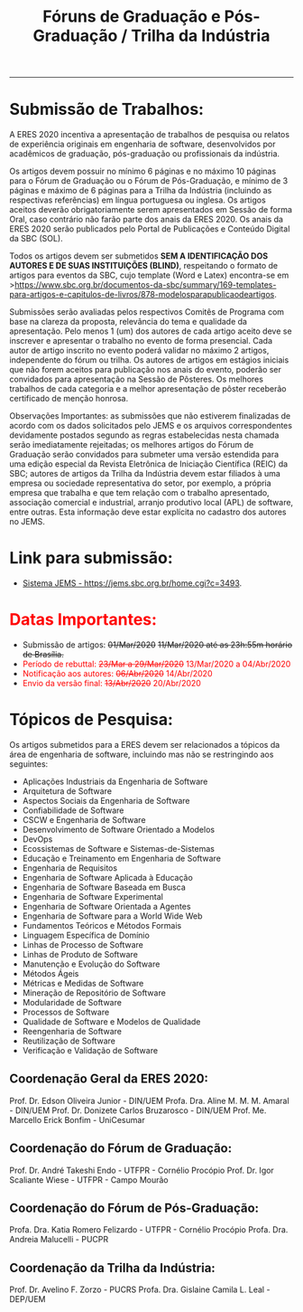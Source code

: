 ﻿---
layout: page-fullwidth
title: "Fóruns de Graduação e Pós-Graduação / Trilha da Indústria"
#meta_title: "Dúvidas? Entre em contato conosco"
subheadline: ""
#teaser: "Entre em contato conosco pelo e-mail #eres2020.uem@gmail.com"
permalink: "/chamada/"
header:
   image_fullwidth: banner_eres2020.png
---
<hr>

<h1>Submissão de Trabalhos:</h1>
 
A ERES 2020 incentiva a apresentação de trabalhos de pesquisa ou relatos de experiência originais em engenharia de software, desenvolvidos por acadêmicos de graduação, pós-graduação ou profissionais da indústria. 
 
Os artigos devem possuir no mínimo 6 páginas e no máximo 10 páginas para o Fórum de Graduação ou o Fórum de Pós-Graduação, e mínimo de 3 páginas e máximo de 6 páginas para a Trilha da Indústria (incluindo as respectivas referências) em língua portuguesa ou inglesa. Os artigos aceitos deverão obrigatoriamente serem apresentados em Sessão de forma Oral, caso contrário não farão parte dos anais da ERES 2020. Os anais da ERES 2020 serão publicados pelo Portal de Publicações e Conteúdo Digital da SBC (SOL).
 
Todos os artigos devem ser submetidos <b>SEM A IDENTIFICAÇÃO DOS AUTORES E DE SUAS INSTITUIÇÕES (BLIND)</b>, respeitando o formato de artigos para eventos da SBC, cujo template (Word e Latex) encontra-se em ><a href="https://www.sbc.org.br/documentos-da-sbc/summary/169-templates-para-artigos-e-capitulos-de-livros/878-modelosparapublicaodeartigos" target="_blank">https://www.sbc.org.br/documentos-da-sbc/summary/169-templates-para-artigos-e-capitulos-de-livros/878-modelosparapublicaodeartigos</a>. 
 
Submissões serão avaliadas pelos respectivos Comitês de Programa com base na clareza da proposta, relevância do tema e qualidade da apresentação. Pelo menos 1 (um) dos autores de cada artigo aceito deve se inscrever e apresentar o trabalho no evento de forma presencial. Cada autor de artigo inscrito no evento poderá validar no máximo 2 artigos, independente do fórum ou trilha. Os autores de artigos em estágios iniciais que não forem aceitos para publicação nos anais do evento, poderão ser convidados para apresentação na Sessão de Pôsteres. Os melhores trabalhos de cada categoria e a melhor apresentação de pôster receberão certificado de menção honrosa.
 
Observações Importantes:
as submissões que não estiverem finalizadas de acordo com os dados solicitados pelo JEMS e os arquivos correspondentes devidamente postados segundo as regras estabelecidas nesta chamada serão imediatamente rejeitadas;
os melhores artigos do Fórum de Graduação serão convidados para submeter uma versão estendida para uma edição especial da Revista Eletrônica de Iniciação Científica (REIC) da SBC;
autores de artigos da Trilha da Indústria devem estar filiados à uma empresa ou sociedade representativa do setor, por exemplo, a própria empresa que trabalha e que tem relação com o trabalho apresentado, associação comercial e industrial, arranjo produtivo local (APL) de software, entre outras. Esta informação deve estar explícita no cadastro dos autores no JEMS.
 
<h1>Link para submissão:</h1>

<ul>
<li><a href="https://jems.sbc.org.br/home.cgi?c=3493" target="_blank">Sistema JEMS - https://jems.sbc.org.br/home.cgi?c=3493</a>.</li> 
</ul>
 
 
<h1><font color="red">Datas Importantes:</font></h1>
 
<ul>
<li>Submissão de artigos:     <strike>01/Mar/2020</strike> <strike>11/Mar/2020 até as 23h:55m horário de Brasília.</strike></li> 
<li><font color="red">Período de rebuttal:      <strike>23/Mar a 29/Mar/2020</strike> 13/Mar/2020 a 04/Abr/2020</font></li>
<li><font color="red">Notificação aos autores:  <strike>06/Abr/2020</strike> 14/Abr/2020</font></li>
<li><font color="red">Envio da versão final:    <strike>13/Abr/2020</strike> 20/Abr/2020</font></li>
</ul> 

 
<h1>Tópicos de Pesquisa:</h1>
 
Os artigos submetidos para a ERES devem ser relacionados a tópicos da área de engenharia de software, incluindo mas não se restringindo aos seguintes:

<ul>
<li>Aplicações Industriais da Engenharia de Software</li>
<li>Arquitetura de Software</li>
<li>Aspectos Sociais da Engenharia de Software</li>
<li>Confiabilidade de Software</li>
<li>CSCW e Engenharia de Software</li>
<li>Desenvolvimento de Software Orientado a Modelos</li>
<li>DevOps</li>
<li>Ecossistemas de Software e Sistemas-de-Sistemas</li>
<li>Educação e Treinamento em Engenharia de Software</li>
<li>Engenharia de Requisitos</li>
<li>Engenharia de Software Aplicada à Educação</li>
<li>Engenharia de Software Baseada em Busca</li>
<li>Engenharia de Software Experimental</li>
<li>Engenharia de Software Orientada a Agentes</li>
<li>Engenharia de Software para a World Wide Web</li>
<li>Fundamentos Teóricos e Métodos Formais</li>
<li>Linguagem Específica de Domínio</li>
<li>Linhas de Processo de Software</li>
<li>Linhas de Produto de Software</li>
<li>Manutenção e Evolução do Software</li>
<li>Métodos Ágeis</li>
<li>Métricas e Medidas de Software</li>
<li>Mineração de Repositório de Software</li>
<li>Modularidade de Software</li>
<li>Processos de Software</li>
<li>Qualidade de Software e Modelos de Qualidade</li>
<li>Reengenharia de Software</li>
<li>Reutilização de Software</li>
<li>Verificação e Validação de Software</li>
</ul>
 
<h2>Coordenação Geral da ERES 2020:</h2>
     Prof. Dr. Edson Oliveira Junior - DIN/UEM
     Profa. Dra. Aline M. M. M. Amaral - DIN/UEM
     Prof. Dr. Donizete Carlos Bruzarosco - DIN/UEM
     Prof. Me. Marcello Erick Bonfim - UniCesumar

<h2>Coordenação do Fórum de Graduação:</h2>
     Prof. Dr. André Takeshi Endo - UTFPR - Cornélio Procópio
     Prof. Dr. Igor Scaliante Wiese - UTFPR - Campo Mourão
 
<h2>Coordenação do Fórum de Pós-Graduação:</h2>
     Profa. Dra. Katia Romero Felizardo - UTFPR - Cornélio Procópio
     Profa. Dra. Andreia Malucelli - PUCPR

<h2>Coordenação da Trilha da Indústria:</h2>
     Prof. Dr. Avelino F. Zorzo - PUCRS
     Profa. Dra. Gislaine Camila L. Leal - DEP/UEM



<div class="row t30">	
	<img src="{{ site.urlimg }}promocao_apoio_logos.png" alt="" align="center">
</div><!-- /.row -->
